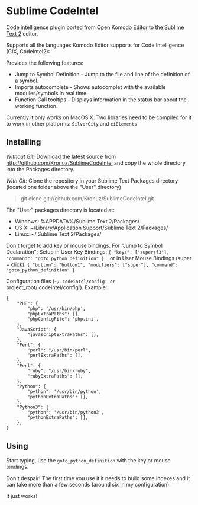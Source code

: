 Sublime CodeIntel
=================

Code intelligence plugin ported from Open Komodo Editor to the [Sublime Text 2](http://sublimetext.com "Sublime Text 2") editor.

Supports all the languages Komodo Editor supports for Code Intelligence (CIX, CodeIntel2):

Provides the following features:

* Jump to Symbol Definition - Jump to the file and line of the definition of a symbol.
* Imports autocomplete - Shows autocomplet with the available modules/symbols in real time.
* Function Call tooltips - Displays information in the status bar about the working function.

Currently it only works on MacOS X. Two libraries need to be compiled for it to work in other platforms: `SilverCity` and `ciElements`

Installing
-----

*Without Git:* Download the latest source from http://github.com/Kronuz/SublimeCodeIntel and copy the whole directory into the Packages directory.

*With Git:* Clone the repository in your Sublime Text Packages directory (located one folder above the "User" directory)

> git clone git://github.com/Kronuz/SublimeCodeIntel.git


The "User" packages directory is located at:

* Windows:
    %APPDATA%/Sublime Text 2/Packages/
* OS X:
    ~/Library/Application Support/Sublime Text 2/Packages/
* Linux:
    ~/.Sublime Text 2/Packages/

Don't forget to add key or mouse bindings. For "Jump to Symbol Declaration":
    Setup in User Key Bindings:
        `{ "keys": ["super+f3"], "command": "goto_python_definition" }`
    ...or in User Mouse Bindings (super + click):
        `{ "button": "button1", "modifiers": ["super"], "command": "goto_python_definition" }`

Configuration files (`~/.codeintel/config' or `project_root/.codeintel/config'). Example::

    {
        "PHP": {
            "php": '/usr/bin/php',
            "phpExtraPaths": [],
            "phpConfigFile": 'php.ini',
        },
        "JavaScript": {
            "javascriptExtraPaths": [],
        },
        "Perl": {
            "perl": "/usr/bin/perl",
            "perlExtraPaths": [],
        },
        "Perl": {
            "ruby": "/usr/bin/ruby",
            "rubyExtraPaths": [],
        },
        "Python": {
            "python": '/usr/bin/python',
            "pythonExtraPaths": [],
        },
        "Python3": {
            "python": '/usr/bin/python3',
            "pythonExtraPaths": [],
        },
    }

Using
-----
Start typing, use the `goto_python_definition` with the key or mouse bindings.

Don't despair! The first time you use it it needs to build some indexes and it can take more than a few seconds (around six in my configuration).

It just works!
